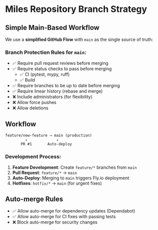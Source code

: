 # Miles Repository Branch Strategy

## Simple Main-Based Workflow

We use a **simplified GitHub Flow** with `main` as the single source of truth:

### Branch Protection Rules for `main`:
- ✅ Require pull request reviews before merging
- ✅ Require status checks to pass before merging
  - ✅ CI (pytest, mypy, ruff)  
  - ✅ Build
- ✅ Require branches to be up to date before merging
- ✅ Require linear history (rebase and merge)
- ❌ Include administrators (for flexibility)
- ❌ Allow force pushes
- ❌ Allow deletions

## Workflow

```
feature/new-feature → main (production)
         ↓             ↓
       PR #1       Auto-deploy
```

### Development Process:
1. **Feature Development**: Create `feature/*` branches from `main`
2. **Pull Request**: `feature/*` → `main` 
3. **Auto-Deploy**: Merging to `main` triggers Fly.io deployment
4. **Hotfixes**: `hotfix/*` → `main` (for urgent fixes)

## Auto-merge Rules

- ✅ Allow auto-merge for dependency updates (Dependabot)
- ✅ Allow auto-merge for CI fixes with passing tests
- ❌ Block auto-merge for security changes
